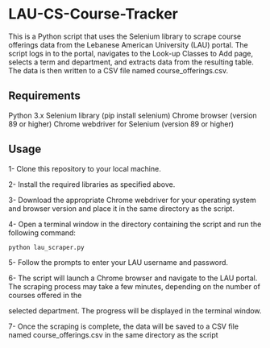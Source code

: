 # LAU-CS-Course-Tracker
This is a Python script that uses the Selenium library to scrape course offerings data from the Lebanese American University (LAU) portal. The script logs in to the portal, navigates to the Look-up Classes to Add page, selects a term and department, and extracts data from the resulting table. The data is then written to a CSV file named course_offerings.csv.

## Requirements
Python 3.x
Selenium library (pip install selenium)
Chrome browser (version 89 or higher)
Chrome webdriver for Selenium (version 89 or higher)

## Usage
1- Clone this repository to your local machine.

2- Install the required libraries as specified above.

3- Download the appropriate Chrome webdriver for your operating system and browser version and place it in the same directory as the script.

4- Open a terminal window in the directory containing the script and run the following command:

    python lau_scraper.py
    
5- Follow the prompts to enter your LAU username and password.

6- The script will launch a Chrome browser and navigate to the LAU portal. The scraping process may take a few minutes, depending on the number of courses offered in the

selected department. The progress will be displayed in the terminal window.

7- Once the scraping is complete, the data will be saved to a CSV file named course_offerings.csv in the same directory as the script

